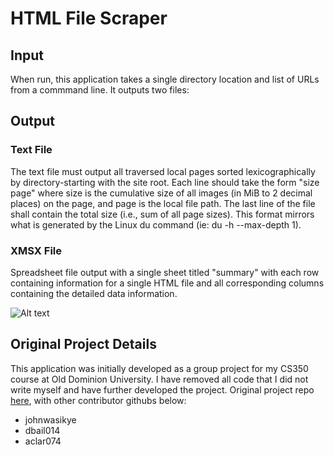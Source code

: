 # HTML File Scraper

## Input
When run, this application takes a single directory location and list of URLs from a commmand line. It outputs two files: 

<!-- ## Implementation
Application utilizes JSOUP for HTML file parsing and Apache POI for read/write of XMSX file. Javadoc used for API documentation and  -->

## Output
### Text File
The text file must output all traversed local pages sorted lexicographically by directory-starting with the site root. Each line should take the form "size page" where size is the cumulative size of all images (in MiB to 2 decimal places) on the page, and page is the local file path. The last line of the file shall contain the total size (i.e., sum of all page sizes). This format mirrors what is generated by the Linux du command (ie: du -h --max-depth 1).

### XMSX File
Spreadsheet file output with a single sheet titled "summary" with each row containing information for a single HTML file and all corresponding columns containing the detailed data information.

![Alt text](initial_uml.svg?raw=true "Title")

## Original Project Details
This application was initially developed as a group project for my CS350 course at Old Dominion University. I have removed all code that I did not write myself and have further developed the project. Original project repo [here](https://github.com/dbail014/Offline-Web-Analysis), with other contributor githubs below:
- johnwasikye
- dbail014
- aclar074
